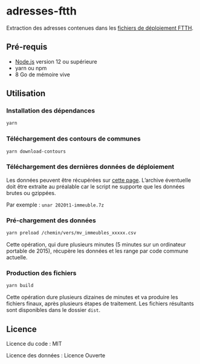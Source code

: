 # adresses-ftth

Extraction des adresses contenues dans les [fichiers de déploiement FTTH](https://www.data.gouv.fr/datasets/547d8d7ac751df405d090fcb).

## Pré-requis

* [Node.js](https://nodejs.org) version 12 ou supérieure
* yarn ou npm
* 8 Go de mémoire vive

## Utilisation

### Installation des dépendances

```bash
yarn
```

### Téléchargement des contours de communes

```bash
yarn download-contours
```

### Téléchargement des dernières données de déploiement

Les données peuvent être récupérées sur [cette page](https://www.data.gouv.fr/datasets/547d8d7ac751df405d090fcb).
L’archive éventuelle doit être extraite au préalable car le script ne supporte que les données brutes ou gzippées.

Par exemple : `unar 2020t1-immeuble.7z`

### Pré-chargement des données

```bash
yarn preload /chemin/vers/mv_immeubles_xxxxx.csv
```

Cette opération, qui dure plusieurs minutes (5 minutes sur un ordinateur portable de 2015), récupère les données et les range par code commune actuelle.

### Production des fichiers

```bash
yarn build
```

Cette opération dure plusieurs dizaines de minutes et va produire les fichiers finaux, après plusieurs étapes de traitement.
Les fichiers résultants sont disponibles dans le dossier `dist`.

## Licence

Licence du code : MIT

Licence des données : Licence Ouverte
